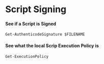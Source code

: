 # Script Signing

#### See if a Script is Signed

	Get-AuthenticodeSignature $FILENAME

#### See what the local Scrip Execution Policy is

	Get-ExecutionPolicy
